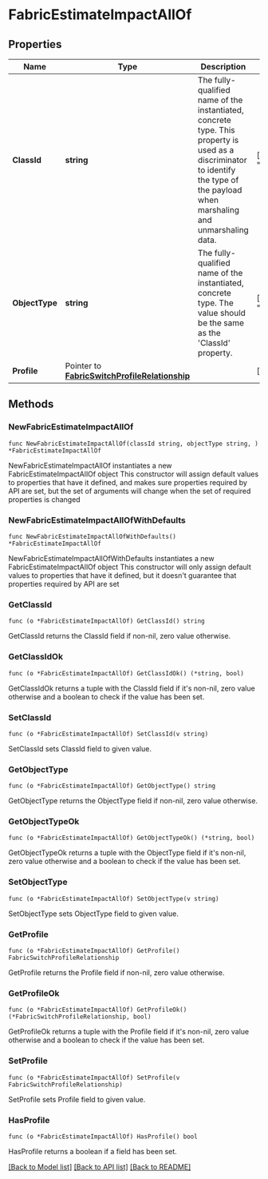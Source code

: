 # FabricEstimateImpactAllOf

## Properties

Name | Type | Description | Notes
------------ | ------------- | ------------- | -------------
**ClassId** | **string** | The fully-qualified name of the instantiated, concrete type. This property is used as a discriminator to identify the type of the payload when marshaling and unmarshaling data. | [default to "fabric.EstimateImpact"]
**ObjectType** | **string** | The fully-qualified name of the instantiated, concrete type. The value should be the same as the &#39;ClassId&#39; property. | [default to "fabric.EstimateImpact"]
**Profile** | Pointer to [**FabricSwitchProfileRelationship**](fabric.SwitchProfile.Relationship.md) |  | [optional] 

## Methods

### NewFabricEstimateImpactAllOf

`func NewFabricEstimateImpactAllOf(classId string, objectType string, ) *FabricEstimateImpactAllOf`

NewFabricEstimateImpactAllOf instantiates a new FabricEstimateImpactAllOf object
This constructor will assign default values to properties that have it defined,
and makes sure properties required by API are set, but the set of arguments
will change when the set of required properties is changed

### NewFabricEstimateImpactAllOfWithDefaults

`func NewFabricEstimateImpactAllOfWithDefaults() *FabricEstimateImpactAllOf`

NewFabricEstimateImpactAllOfWithDefaults instantiates a new FabricEstimateImpactAllOf object
This constructor will only assign default values to properties that have it defined,
but it doesn't guarantee that properties required by API are set

### GetClassId

`func (o *FabricEstimateImpactAllOf) GetClassId() string`

GetClassId returns the ClassId field if non-nil, zero value otherwise.

### GetClassIdOk

`func (o *FabricEstimateImpactAllOf) GetClassIdOk() (*string, bool)`

GetClassIdOk returns a tuple with the ClassId field if it's non-nil, zero value otherwise
and a boolean to check if the value has been set.

### SetClassId

`func (o *FabricEstimateImpactAllOf) SetClassId(v string)`

SetClassId sets ClassId field to given value.


### GetObjectType

`func (o *FabricEstimateImpactAllOf) GetObjectType() string`

GetObjectType returns the ObjectType field if non-nil, zero value otherwise.

### GetObjectTypeOk

`func (o *FabricEstimateImpactAllOf) GetObjectTypeOk() (*string, bool)`

GetObjectTypeOk returns a tuple with the ObjectType field if it's non-nil, zero value otherwise
and a boolean to check if the value has been set.

### SetObjectType

`func (o *FabricEstimateImpactAllOf) SetObjectType(v string)`

SetObjectType sets ObjectType field to given value.


### GetProfile

`func (o *FabricEstimateImpactAllOf) GetProfile() FabricSwitchProfileRelationship`

GetProfile returns the Profile field if non-nil, zero value otherwise.

### GetProfileOk

`func (o *FabricEstimateImpactAllOf) GetProfileOk() (*FabricSwitchProfileRelationship, bool)`

GetProfileOk returns a tuple with the Profile field if it's non-nil, zero value otherwise
and a boolean to check if the value has been set.

### SetProfile

`func (o *FabricEstimateImpactAllOf) SetProfile(v FabricSwitchProfileRelationship)`

SetProfile sets Profile field to given value.

### HasProfile

`func (o *FabricEstimateImpactAllOf) HasProfile() bool`

HasProfile returns a boolean if a field has been set.


[[Back to Model list]](../README.md#documentation-for-models) [[Back to API list]](../README.md#documentation-for-api-endpoints) [[Back to README]](../README.md)


